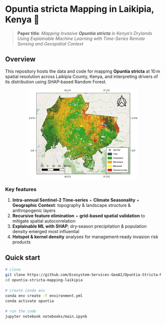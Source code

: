 # Opuntia stricta Mapping in Laikipia, Kenya 🌵

> **Paper title**: *Mapping Invasive* ***Opuntia stricta*** *in Kenya’s Drylands Using Explainable Machine Learning with Time-Series Remote Sensing and Geospatial Context*

## Overview
This repository hosts the data and code for mapping **Opuntia stricta** at 10 m spatial resolution across Laikipia County, Kenya, and interpreting drivers of its distribution using SHAP‑based Random Forest.

<p align="center">
  <img src="results/Prediction_Map/Prediction.jpg" width="70%" alt="Study area and prediction map"/>
</p>

### Key features
1. **Intra-annual Sentinel‑2 Time‑series** + **Climate Seasonality**  + **Geographic Context**: topography & landscape structure & anthropogenic layers  
2. **Recursive feature elimination** + **grid‑based spatial validation** to mitigate spatial autocorrelation  
3. **Explainable ML with SHAP**; dry‑season precipitation & population density emerged most influential  
4. **Hotspot & kernel density** analyses for management‐ready invasion risk products  

## Quick start

```bash
# clone
git clone https://github.com/Ecosystem-Services-GeoAI/Opuntia-Stricta-Mapping-Laikipia-Kenya.git
cd opuntia-stricta-mapping-laikipia

# create conda env
conda env create -f environment.yml
conda activate opuntia

# run the code
jupyter notebook notebooks/main.ipynb
